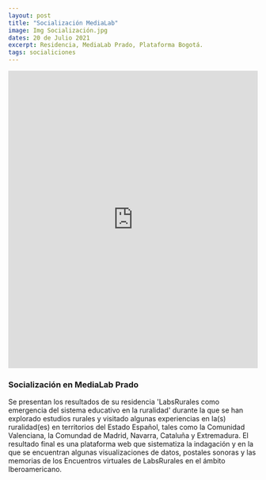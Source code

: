 ```yaml
---
layout: post
title: "Socialización MediaLab"
image: Img Socialización.jpg
dates: 20 de Julio 2021
excerpt: Residencia, MediaLab Prado, Plataforma Bogotá.
tags: socialiciones
---
```


<iframe width="100%" height="600" src="https://www.youtube.com/embed/VIi9EJfObHY?controls=0" title="YouTube video player" frameborder="0" allow="accelerometer; autoplay; clipboard-write; encrypted-media; gyroscope; picture-in-picture" allowfullscreen></iframe>

### Socialización en MediaLab Prado

Se presentan los resultados de su residencia 'LabsRurales como emergencia del sistema educativo en la ruralidad' durante la que se han explorado estudios rurales y visitado algunas experiencias en la(s) ruralidad(es) en territorios del Estado Español, tales como la Comunidad Valenciana, la Comundad de Madrid, Navarra, Cataluña y Extremadura. El resultado final es una plataforma web que sistematiza la indagación y en la que se encuentran algunas visualizaciones de datos, postales sonoras y las memorias de los Encuentros virtuales de LabsRurales en el ámbito Iberoamericano. 
